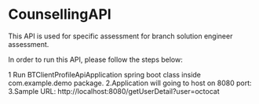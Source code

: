 # CounsellingAPI
This API is used for specific assessment for branch solution engineer assessment.

In order to run this API, please follow the steps below:

1 Run BTClientProfileApiApplication spring boot class inside com.example.demo package.
2.Application will going to host on 8080 port:
3.Sample URL:
    http://localhost:8080/getUserDetail?user=octocat
